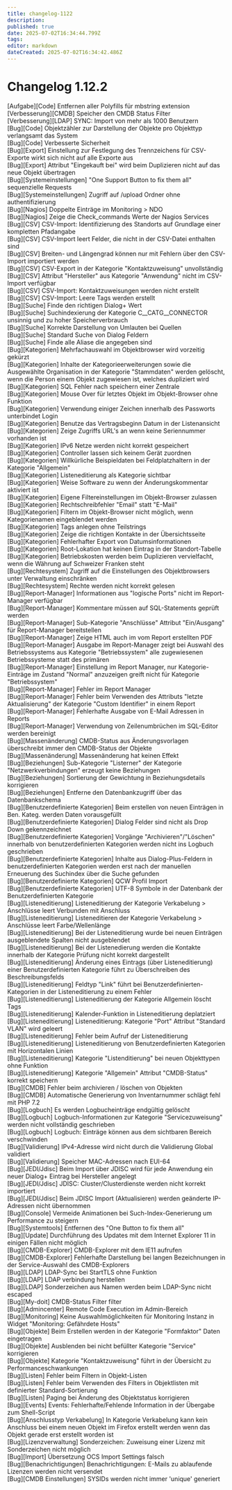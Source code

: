 ```yaml
---
title: changelog-1122
description: 
published: true
date: 2025-07-02T16:34:44.799Z
tags: 
editor: markdown
dateCreated: 2025-07-02T16:34:42.486Z
---
```


# Changelog 1.12.2
<!-- cSpell:disable -->
<!-- markdownlint-disable MD052 -->
[Aufgabe][Code] Entfernen aller Polyfills für mbstring extension<br>
[Verbesserung][CMDB] Speicher den CMDB Status Filter<br>
[Verbesserung][LDAP] SYNC: Import von mehr als 1000 Benutzern<br>
[Bug][Code] Objektzähler zur Darstellung der Objekte pro Objekttyp verlangsamt das System<br>
[Bug][Code] Verbesserte Sicherheit<br>
[Bug][Export] Einstellung zur Festlegung des Trennzeichens für CSV-Exporte wirkt sich nicht auf alle Exporte aus<br>
[Bug][Export] Attribut "Eingekauft bei" wird beim Duplizieren nicht auf das neue Objekt übertragen<br>
[Bug][Systemeinstellungen] "One Support Button to fix them all" sequenzielle Requests<br>
[Bug][Systemeinstellungen] Zugriff auf /upload Ordner ohne authentifizierung<br>
[Bug][Nagios] Doppelte Einträge im Monitoring > NDO<br>
[Bug][Nagios] Zeige die Check_commands Werte der Nagios Services<br>
[Bug][CSV] CSV-Import: Identifizierung des Standorts auf Grundlage einer kompletten Pfadangabe<br>
[Bug][CSV] CSV-Import leert Felder, die nicht in der CSV-Datei enthalten sind<br>
[Bug][CSV] Breiten- und Längengrad können nur mit Fehlern über den CSV-Import importiert werden<br>
[Bug][CSV] CSV-Export in der Kategorie "Kontaktzuweisung" unvollständig<br>
[Bug][CSV] Attribut "Hersteller" aus Kategorie "Anwendung" nicht im CSV-Import verfügbar<br>
[Bug][CSV] CSV-Import: Kontaktzuweisungen werden nicht erstellt<br>
[Bug][CSV] CSV-Import: Leere Tags werden erstellt<br>
[Bug][Suche] Finde den richtigen Dialog+ Wert<br>
[Bug][Suche] Suchindexierung der Kategorie C__CATG__CONNECTOR unsinnig und zu hoher Speicherverbrauch<br>
[Bug][Suche] Korrekte Darstellung von Umlauten bei Quellen<br>
[Bug][Suche] Standard Suche von Dialog Feldern<br>
[Bug][Suche] Finde alle Aliase die angegeben sind<br>
[Bug][Kategorien] Mehrfachauswahl im Objektbrowser wird vorzeitig gekürzt<br>
[Bug][Kategorien] Inhalte der Kategorieerweiterungen sowie die Ausgewählte Organisation in der Kategorie "Stammdaten" werden gelöscht, wenn die Person einem Objekt zugewiesen ist, welches dupliziert wird<br>
[Bug][Kategorien] SQL Fehler nach speichern einer Zentrale<br>
[Bug][Kategorien] Mouse Over für letztes Objekt im Objekt-Browser ohne Funktion<br>
[Bug][Kategorien] Verwendung einiger Zeichen innerhalb des Passworts unterbindet Login<br>
[Bug][Kategorien] Benutze das Vertragsbeginn Datum in der Listenansicht<br>
[Bug][Kategorien] Zeige Zugriffs URL's an wenn keine Seriennummer vorhanden ist<br>
[Bug][Kategorien] IPv6 Netze werden nicht korrekt gespeichert<br>
[Bug][Kategorien] Controller lassen sich keinem Gerät zuordnen<br>
[Bug][Kategorien] Willkürliche Beispieldaten bei Feldplatzhaltern in der Kategorie "Allgemein"<br>
[Bug][Kategorien] Listeneditierung als Kategorie sichtbar<br>
[Bug][Kategorien] Weise Software zu wenn der Änderungskommentar aktiviert ist<br>
[Bug][Kategorien] Eigene Filtereinstellungen im Objekt-Browser zulassen<br>
[Bug][Kategorien] Rechtschreibfehler "Email" statt "E-Mail"<br>
[Bug][Kategorien] Filtern im Objekt-Browser nicht möglich, wenn Kategorienamen eingeblendet werden<br>
[Bug][Kategorien] Tags anlegen ohne Teilstrings<br>
[Bug][Kategorien] Zeige die richtigen Kontakte in der Übersichtsseite<br>
[Bug][Kategorien] Fehlerhafter Export von Datumsinformationen<br>
[Bug][Kategorien] Root-Lokation hat keinen Eintrag in der Standort-Tabelle<br>
[Bug][Kategorien] Betriebskosten werden beim Duplizieren vervielfacht, wenn die Währung auf Schweizer Franken steht<br>
[Bug][Rechtesystem] Zugriff auf die Einstellungen des Objektbrowsers unter Verwaltung einschränken<br>
[Bug][Rechtesystem] Rechte werden nicht korrekt gelesen<br>
[Bug][Report-Manager] Informationen aus "logische Ports" nicht im Report-Manager verfügbar<br>
[Bug][Report-Manager] Kommentare müssen auf SQL-Statements geprüft werden<br>
[Bug][Report-Manager] Sub-Kategorie "Anschlüsse" Attribut "Ein/Ausgang" für Report-Manager bereitstellen<br>
[Bug][Report-Manager] Zeige HTML auch im vom Report erstellten PDF<br>
[Bug][Report-Manager] Ausgabe im Report-Manager zeigt bei Auswahl des Betriebssystems aus Kategorie "Betriebssystem" alle zugewiesenen Betriebssysteme statt des primären<br>
[Bug][Report-Manager] Einstellung im Report Manager, nur Kategorie-Einträge im Zustand "Normal" anzuzeigen greift nicht für Kategorie "Betriebssystem"<br>
[Bug][Report-Manager] Fehler im Report Manager<br>
[Bug][Report-Manager] Fehler beim Verwenden des Attributs "letzte Aktualisierung" der Kategorie "Custom Identifier" in einem Report<br>
[Bug][Report-Manager] Fehlerhafte Ausgabe von E-Mail Adressen in Reports<br>
[Bug][Report-Manager] Verwendung von Zeilenumbrüchen im SQL-Editor werden bereinigt<br>
[Bug][Massenänderung] CMDB-Status aus Änderungsvorlagen überschreibt immer den CMDB-Status der Objekte<br>
[Bug][Massenänderung] Massenänderung hat keinen Effekt<br>
[Bug][Beziehungen] Sub-Kategorie "Listerner" der Kategorie "Netzwerkverbindungen" erzeugt keine Beziehungen<br>
[Bug][Beziehungen] Sortierung der Gewichtung in Beziehungsdetails korrigieren<br>
[Bug][Beziehungen] Entferne den Datenbankzugriff über das Datenbankschema<br>
[Bug][Benutzerdefinierte Kategorien] Beim erstellen von neuen Einträgen in Ben. Kateg. werden Daten vorausgefüllt<br>
[Bug][Benutzerdefinierte Kategorien] Dialog Felder sind nicht als Drop Down gekennzeichnet<br>
[Bug][Benutzerdefinierte Kategorien] Vorgänge "Archivieren"/"Löschen" innerhalb von benutzerdefinierten Kategorien werden nicht ins Logbuch geschrieben<br>
[Bug][Benutzerdefinierte Kategorien] Inhalte aus Dialog-Plus-Feldern in benutzerdefinierten Kategorien werden erst nach der manuellen Erneuerung des Suchindex über die Suche gefunden<br>
[Bug][Benutzerdefinierte Kategorien] QCW Profil Import<br>
[Bug][Benutzerdefinierte Kategorien] UTF-8 Symbole in der Datenbank der Benutzerdefinierten Kategorie<br>
[Bug][Listeneditierung] Listeneditierung der Kategorie Verkabelung > Anschlüsse leert Verbunden mit Anschluss<br>
[Bug][Listeneditierung] Listeneditieren der Kategorie Verkabelung > Anschlüsse leert Farbe/Wellenlänge<br>
[Bug][Listeneditierung] Bei der Listeneditierung wurde bei neuen Einträgen ausgeblendete Spalten nicht ausgeblendet<br>
[Bug][Listeneditierung] Bei der Listenedierung werden die Kontakte innerhalb der Kategorie Prüfung nicht korrekt dargestellt<br>
[Bug][Listeneditierung] Änderung eines Eintrags (über Listeneditierung) einer Benutzerdefinierten Kategorie führt zu Überschreiben des Beschreibungsfelds<br>
[Bug][Listeneditierung] Feldtyp "Link" führt bei Benutzerdefinierten-Kategorien in der Listeneditierung zu einem Fehler<br>
[Bug][Listeneditierung] Listeneditierung der Kategorie Allgemein löscht Tags<br>
[Bug][Listeneditierung] Kalender-Funktion in Listeneditierung deplatziert<br>
[Bug][Listeneditierung] Listeneditierung: Kategorie "Port" Attribut "Standard VLAN" wird geleert<br>
[Bug][Listeneditierung] Fehler beim Aufruf der Listeneditierung<br>
[Bug][Listeneditierung] Listeneditierung von Benutzerdefinierten Kategorien mit Horizontalen Linien<br>
[Bug][Listeneditierung] Kategorie "Listenditierung" bei neuen Objekttypen ohne Funktion<br>
[Bug][Listeneditierung] Kategorie "Allgemein" Attribut "CMDB-Status" korrekt speichern<br>
[Bug][CMDB] Fehler beim archivieren / löschen von Objekten<br>
[Bug][CMDB] Automatische Generierung von Inventarnummer schlägt fehl mit PHP 7.2<br>
[Bug][Logbuch] Es werden Logbucheinträge endgültig gelöscht<br>
[Bug][Logbuch] Logbuch-Informationen zur Kategorie "Servicezuweisung" werden nicht vollständig geschrieben<br>
[Bug][Logbuch] Logbuch: Einträge können aus dem sichtbaren Bereich verschwinden<br>
[Bug][Validierung] IPv4-Adresse wird nicht durch die Validierung Global validiert<br>
[Bug][Validierung] Speicher MAC-Adressen nach EUI-64<br>
[Bug][JEDI/Jdisc] Beim Import über JDISC wird für jede Anwendung ein neuer Dialog+ Eintrag bei Hersteller angelegt<br>
[Bug][JEDI/Jdisc] JDISC: Cluster/Clusterdienste werden nicht korrekt importiert<br>
[Bug][JEDI/Jdisc] Beim JDISC Import (Aktualisieren) werden geänderte IP-Adressen nicht übernommen<br>
[Bug][Console] Vermeide Animationen bei Such-Index-Generierung um Performance zu steigern<br>
[Bug][Systemtools] Entfernen des "One Button to fix them all"<br>
[Bug][Update] Durchführung des Updates mit dem Internet Explorer 11 in einigen Fällen nicht möglich<br>
[Bug][CMDB-Explorer] CMDB-Explorer mit dem IE11 aufrufen<br>
[Bug][CMDB-Explorer] Fehlerhafte Darstellung bei langen Bezeichnungen in der Service-Auswahl des CMDB-Explorers<br>
[Bug][LDAP] LDAP-Sync bei StartTLS ohne Funktion<br>
[Bug][LDAP] LDAP verbindung herstellen<br>
[Bug][LDAP] Sonderzeichen aus Namen werden beim LDAP-Sync nicht escaped<br>
[Bug][My-doit] CMDB-Status Filter filter<br>
[Bug][Admincenter] Remote Code Execution im Admin-Bereich<br>
[Bug][Monitoring] Keine Auswahlmöglichkeiten für Monitoring Instanz in Widget "Monitoring: Gefährdete Hosts"<br>
[Bug][Objekte] Beim Erstellen werden in der Kategorie "Formfaktor" Daten eingetragen<br>
[Bug][Objekte] Ausblenden bei nicht befüllter Kategorie "Service" korrigieren<br>
[Bug][Objekte] Kategorie "Kontaktzuweisung" führt in der Übersicht zu Performanceschwankungen<br>
[Bug][Listen] Fehler beim Filtern in Objekt-Listen<br>
[Bug][Listen] Fehler beim Verwenden des Filters in Objektlisten mit definierter Standard-Sortierung<br>
[Bug][Listen] Paging bei Änderung des Objektstatus korrigieren<br>
[Bug][Events] Events: Fehlerhafte/Fehlende Information in der Übergabe zum Shell-Script<br>
[Bug][Anschlusstyp Verkabelung] In Kategorie Verkabelung kann kein Anschluss bei einem neuen Objekt im Firefox erstellt werden wenn das Objekt gerade erst erstellt worden ist<br>
[Bug][Lizenzverwaltung] Sonderzeichen: Zuweisung einer Lizenz mit Sonderzeichen nicht möglich<br>
[Bug][Import] Übersetzung OCS Import Settings falsch<br>
[Bug][Benachrichtigungen] Benachrichtigungen: E-Mails zu ablaufende Lizenzen werden nicht versendet<br>
[Bug][CMDB Einstellungen] SYSIDs werden nicht immer 'unique' generiert<br>
